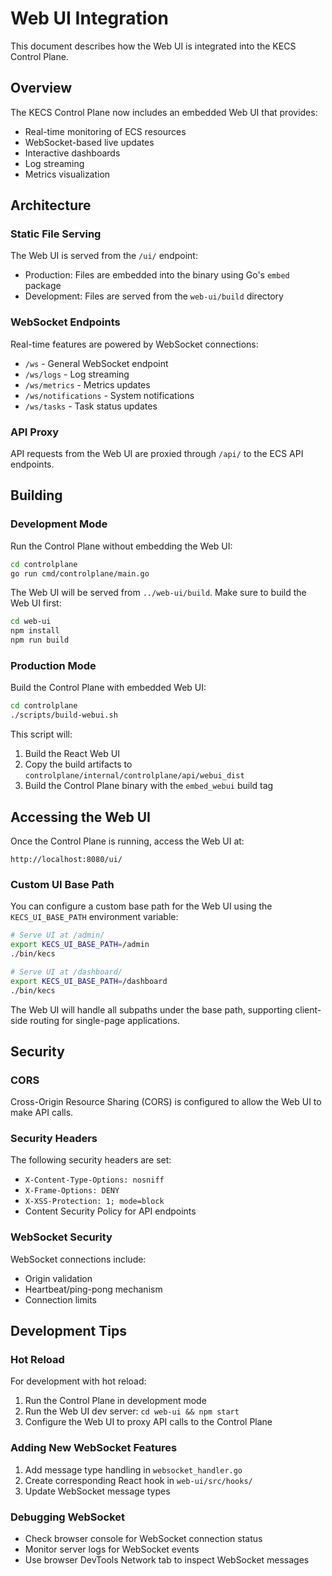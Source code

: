# Web UI Integration

This document describes how the Web UI is integrated into the KECS Control Plane.

## Overview

The KECS Control Plane now includes an embedded Web UI that provides:
- Real-time monitoring of ECS resources
- WebSocket-based live updates
- Interactive dashboards
- Log streaming
- Metrics visualization

## Architecture

### Static File Serving

The Web UI is served from the `/ui/` endpoint:
- Production: Files are embedded into the binary using Go's `embed` package
- Development: Files are served from the `web-ui/build` directory

### WebSocket Endpoints

Real-time features are powered by WebSocket connections:
- `/ws` - General WebSocket endpoint
- `/ws/logs` - Log streaming
- `/ws/metrics` - Metrics updates
- `/ws/notifications` - System notifications
- `/ws/tasks` - Task status updates

### API Proxy

API requests from the Web UI are proxied through `/api/` to the ECS API endpoints.

## Building

### Development Mode

Run the Control Plane without embedding the Web UI:
```bash
cd controlplane
go run cmd/controlplane/main.go
```

The Web UI will be served from `../web-ui/build`. Make sure to build the Web UI first:
```bash
cd web-ui
npm install
npm run build
```

### Production Mode

Build the Control Plane with embedded Web UI:
```bash
cd controlplane
./scripts/build-webui.sh
```

This script will:
1. Build the React Web UI
2. Copy the build artifacts to `controlplane/internal/controlplane/api/webui_dist`
3. Build the Control Plane binary with the `embed_webui` build tag

## Accessing the Web UI

Once the Control Plane is running, access the Web UI at:
```
http://localhost:8080/ui/
```

### Custom UI Base Path

You can configure a custom base path for the Web UI using the `KECS_UI_BASE_PATH` environment variable:

```bash
# Serve UI at /admin/
export KECS_UI_BASE_PATH=/admin
./bin/kecs

# Serve UI at /dashboard/
export KECS_UI_BASE_PATH=/dashboard
./bin/kecs
```

The Web UI will handle all subpaths under the base path, supporting client-side routing for single-page applications.

## Security

### CORS
Cross-Origin Resource Sharing (CORS) is configured to allow the Web UI to make API calls.

### Security Headers
The following security headers are set:
- `X-Content-Type-Options: nosniff`
- `X-Frame-Options: DENY`
- `X-XSS-Protection: 1; mode=block`
- Content Security Policy for API endpoints

### WebSocket Security
WebSocket connections include:
- Origin validation
- Heartbeat/ping-pong mechanism
- Connection limits

## Development Tips

### Hot Reload
For development with hot reload:
1. Run the Control Plane in development mode
2. Run the Web UI dev server: `cd web-ui && npm start`
3. Configure the Web UI to proxy API calls to the Control Plane

### Adding New WebSocket Features
1. Add message type handling in `websocket_handler.go`
2. Create corresponding React hook in `web-ui/src/hooks/`
3. Update WebSocket message types

### Debugging WebSocket
- Check browser console for WebSocket connection status
- Monitor server logs for WebSocket events
- Use browser DevTools Network tab to inspect WebSocket messages